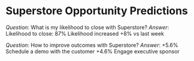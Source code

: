 # Superstore Opportunity Predictions

_Question_: What is my likelihood to close with Superstore?
_Answer_: Likelihood to close: 87%
Likelihood increased +8% vs last week

_Question_: How to improve outcomes with Superstore?
_Answer_: +5.6% Schedule a demo with the customer
+4.6% Engage executive sponsor
